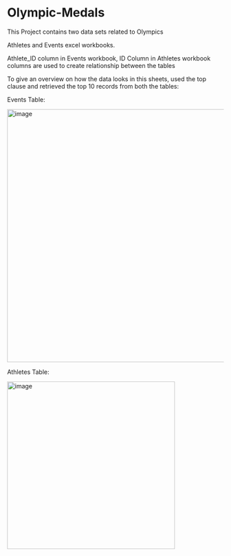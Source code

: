 # Olympic-Medals
This Project contains two data sets related to Olympics

Athletes and Events excel workbooks. 

Athlete_ID column in Events workbook, ID Column in Athletes workbook columns are used to create relationship between the tables

To give an overview on how the data looks in this sheets, used the top clause and retrieved the top 10 records from both the tables:

Events Table:

<img width="589" alt="image" src="https://github.com/Sums1764/Olympic-Medals/assets/150422996/581212ed-726f-46a3-8396-f88c3de6d0e2">

Athletes Table:

<img width="390" alt="image" src="https://github.com/Sums1764/Olympic-Medals/assets/150422996/942f5a37-212b-4ecd-be67-2b18977ba13d">




